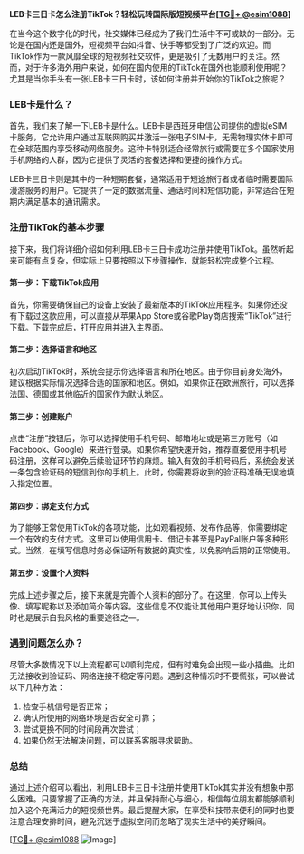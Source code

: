 **LEB卡三日卡怎么注册TikTok？轻松玩转国际版短视频平台[[TG💪+ @esim1088](https://t.me/s/esim1088)]**

在当今这个数字化的时代，社交媒体已经成为了我们生活中不可或缺的一部分。无论是在国内还是国外，短视频平台如抖音、快手等都受到了广泛的欢迎。而TikTok作为一款风靡全球的短视频社交软件，更是吸引了无数用户的关注。然而，对于许多海外用户来说，如何在国内使用的TikTok在国外也能顺利使用呢？尤其是当你手头有一张LEB卡三日卡时，该如何注册并开始你的TikTok之旅呢？

### LEB卡是什么？

首先，我们来了解一下LEB卡是什么。LEB卡是西班牙电信公司提供的虚拟eSIM卡服务，它允许用户通过互联网购买并激活一张电子SIM卡，无需物理实体卡即可在全球范围内享受移动网络服务。这种卡特别适合经常旅行或需要在多个国家使用手机网络的人群，因为它提供了灵活的套餐选择和便捷的操作方式。

LEB卡三日卡则是其中的一种短期套餐，通常适用于短途旅行者或者临时需要国际漫游服务的用户。它提供了一定的数据流量、通话时间和短信功能，非常适合在短期内满足基本的通讯需求。

### 注册TikTok的基本步骤

接下来，我们将详细介绍如何利用LEB卡三日卡成功注册并使用TikTok。虽然听起来可能有点复杂，但实际上只要按照以下步骤操作，就能轻松完成整个过程。

#### 第一步：下载TikTok应用

首先，你需要确保自己的设备上安装了最新版本的TikTok应用程序。如果你还没有下载过这款应用，可以直接从苹果App Store或谷歌Play商店搜索“TikTok”进行下载。下载完成后，打开应用并进入主界面。

#### 第二步：选择语言和地区

初次启动TikTok时，系统会提示你选择语言和所在地区。由于你目前身处海外，建议根据实际情况选择合适的国家和地区。例如，如果你正在欧洲旅行，可以选择法国、德国或其他临近的国家作为默认地区。

#### 第三步：创建账户

点击“注册”按钮后，你可以选择使用手机号码、邮箱地址或是第三方账号（如Facebook、Google）来进行登录。如果你希望快速开始，推荐直接使用手机号码注册，这样可以避免后续验证环节的麻烦。输入有效的手机号码后，系统会发送一条包含验证码的短信到你的手机上。此时，你需要将收到的验证码准确无误地填入指定位置。

#### 第四步：绑定支付方式

为了能够正常使用TikTok的各项功能，比如观看视频、发布作品等，你需要绑定一个有效的支付方式。这里可以使用信用卡、借记卡甚至是PayPal账户等多种形式。当然，在填写信息时务必保证所有数据的真实性，以免影响后期的正常使用。

#### 第五步：设置个人资料

完成上述步骤之后，接下来就是完善个人资料的部分了。在这里，你可以上传头像、填写昵称以及添加简介等内容。这些信息不仅能让其他用户更好地认识你，同时也是展示自我风格的重要途径之一。

### 遇到问题怎么办？

尽管大多数情况下以上流程都可以顺利完成，但有时难免会出现一些小插曲。比如无法接收到验证码、网络连接不稳定等问题。遇到这种情况时不要慌张，可以尝试以下几种方法：

1. 检查手机信号是否正常；
2. 确认所使用的网络环境是否安全可靠；
3. 尝试更换不同的时间段再次尝试；
4. 如果仍然无法解决问题，可以联系客服寻求帮助。

### 总结

通过上述介绍可以看出，利用LEB卡三日卡注册并使用TikTok其实并没有想象中那么困难。只要掌握了正确的方法，并且保持耐心与细心，相信每位朋友都能够顺利加入这个充满活力的短视频世界。最后提醒大家，在享受科技带来便利的同时也要注意合理安排时间，避免沉迷于虚拟空间而忽略了现实生活中的美好瞬间。

[[TG💪+ @esim1088](https://t.me/s/esim1088) ![Image](https://i.postimg.cc/4NQfJmqS/Snipaste-2025-05-13-00-14-12.png)]